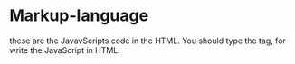 # Markup-language
these are the JavavScripts code in the HTML. You should type the <script></script> tag, for write the JavaScript in HTML.
